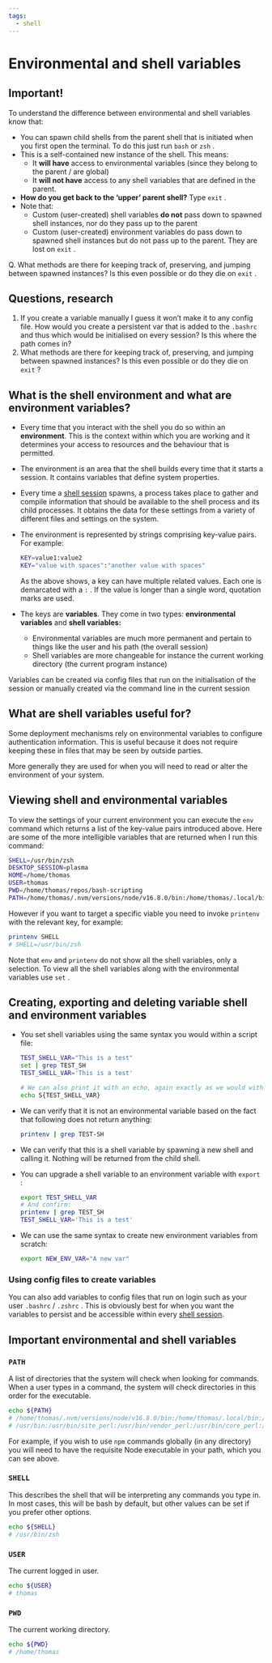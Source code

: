 ```yaml
---
tags:
  - shell
---
```


# Environmental and shell variables

## Important!

To understand the difference between environmental and shell variables know
that:

- You can spawn child shells from the parent shell that is initiated when you
  first open the terminal. To do this just run `bash` or `zsh` .
- This is a self-contained new instance of the shell. This means:
  - It **will have** access to environmental variables (since they belong to the
    parent / are global)
  - It **will not have** access to any shell variables that are defined in the
    parent.
- **How do you get back to the ‘upper’ parent shell?** Type `exit` .
- Note that:
  - Custom (user-created) shell variables **do not** pass down to spawned shell
    instances, nor do they pass up to the parent
  - Custom (user-created) environment variables do pass down to spawned shell
    instances but do not pass up to the parent. They are lost on `exit` .

Q. What methods are there for keeping track of, preserving, and jumping between
spawned instances? Is this even possible or do they die on `exit` .

## Questions, research

1. If you create a variable manually I guess it won’t make it to any config
   file. How would you create a persistent var that is added to the `.bashrc`
   and thus which would be initialised on every session? Is this where the path
   comes in?
1. What methods are there for keeping track of, preserving, and jumping between
   spawned instances? Is this even possible or do they die on `exit` ?

## What is the shell environment and what are environment variables?

- Every time that you interact with the shell you do so within an
  **environment**. This is the context within which you are working and it
  determines your access to resources and the behaviour that is permitted.

- The environment is an area that the shell builds every time that it starts a
  session. It contains variables that define system properties.

- Every time a [shell session](static/Shell-sessions-e6dd743dec1d4fe3b1ee672c8f9731f6)
  spawns, a process takes place to gather and compile information that should be
  available to the shell process and its child processes. It obtains the data
  for these settings from a variety of different files and settings on the
  system.

- The environment is represented by strings comprising key-value pairs. For
  example:

  ```bash
  KEY=value1:value2
  KEY="value with spaces":"another value with spaces"
  ```

  As the above shows, a key can have multiple related values. Each one is
  demarcated with a `:` . If the value is longer than a single word, quotation
  marks are used.

- The keys are **variables**. They come in two types: **environmental
  variables** and **shell variables:**

  - Environmental variables are much more permanent and pertain to things like
    the user and his path (the overall session)
  - Shell variables are more changeable for instance the current working
    directory (the current program instance)

Variables can be created via config files that run on the initialisation of the
session or manually created via the command line in the current session

## What are shell variables useful for?

Some deployment mechanisms rely on environmental variables to configure
authentication information. This is useful because it does not require keeping
these in files that may be seen by outside parties.

More generally they are used for when you will need to read or alter the
environment of your system.

## Viewing shell and environmental variables

To view the settings of your current environment you can execute the `env`
command which returns a list of the key-value pairs introduced above. Here are
some of the more intelligible variables that are returned when I run this
command:

```bash
SHELL=/usr/bin/zsh
DESKTOP_SESSION=plasma
HOME=/home/thomas
USER=thomas
PWD=/home/thomas/repos/bash-scripting
PATH=/home/thomas/.nvm/versions/node/v16.8.0/bin:/home/thomas/.local/bin:/usr/local/sbin:/usr/local/bin:/usr/bin:/usr/bin/site_perl:/usr/bin/vendor_perl:/usr/bin/core_perl:/var/lib/snapd/snap/bin
```

However if you want to target a specific viable you need to invoke `printenv`
with the relevant key, for example:

```bash
printenv SHELL
# SHELL=/usr/bin/zsh
```

Note that `env` and `printenv` do not show all the shell variables, only a
selection. To view all the shell variables along with the environmental
variables use `set` .

## Creating, exporting and deleting variable shell and environment variables

- You set shell variables using the same syntax you would within a script file:

  ```bash
  TEST_SHELL_VAR="This is a test"
  set | grep TEST_SH
  TEST_SHELL_VAR='This is a test'

  # We can also print it with an echo, again exactly as we would with a shell script
  echo S{TEST_SHELL_VAR}
  ```

- We can verify that it is not an environmental variable based on the fact that
  following does not return anything:

  ```bash
  printenv | grep TEST-SH
  ```

- We can verify that this is a shell variable by spawning a new shell and
  calling it. Nothing will be returned from the child shell.

- You can upgrade a shell variable to an environment variable with `export` :

  ```bash
  export TEST_SHELL_VAR
  # And confirm:
  printenv | grep TEST_SH
  TEST_SHELL_VAR='This is a test'
  ```

- We can use the same syntax to create new environment variables from scratch:

  ```bash
  export NEW_ENV_VAR="A new var"
  ```

### Using config files to create variables

You can also add variables to config files that run on login such as your user
`.bashrc` / `.zshrc` . This is obviously best for when you want the variables to
persist and be accessible within every
[shell session](static/Shell-sessions-e6dd743dec1d4fe3b1ee672c8f9731f6).

## Important environmental and shell variables

### `PATH`

A list of directories that the system will check when looking for commands. When
a user types in a command, the system will check directories in this order for
the executable.

```bash
echo ${PATH}
# /home/thomas/.nvm/versions/node/v16.8.0/bin:/home/thomas/.local/bin:/usr/local/sbin:/usr/local/bin:
# /usr/bin:/usr/bin/site_perl:/usr/bin/vendor_perl:/usr/bin/core_perl:/var/lib/snapd/snap/bin
```

For example, if you wish to use `npm` commands globally (in any directory) you
will need to have the requisite Node executable in your path, which you can see
above.

### `SHELL`

This describes the shell that will be interpreting any commands you type in. In
most cases, this will be bash by default, but other values can be set if you
prefer other options.

```bash
echo ${SHELL}
# /usr/bin/zsh
```

### `USER`

The current logged in user.

```bash
echo ${USER}
# thomas
```

### `PWD`

The current working directory.

```bash
echo ${PWD}
# /home/thomas
```
